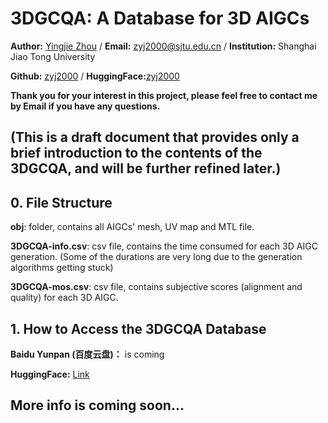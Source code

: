 # 3DGCQA: A Database for 3D AIGCs

**Author:**  [Yingjie Zhou](https://scholar.google.com/citations?user=85yWgIcAAAAJ&hl=zh-CN) / **Email:** zyj2000@sjtu.edu.cn / **Institution:** Shanghai Jiao Tong University

**Github:** [zyj2000](https://github.com/zyj-2000/) / **HuggingFace:**[zyj2000](https://huggingface.co/zyj2000)

**Thank you for your interest in this project, please feel free to contact me by Email if you have any questions.**

(This is a draft document that provides only a brief introduction to the contents of the 3DGCQA, and will be further refined later.)
----

## 0. File Structure

**obj**: folder, contains all AIGCs' mesh, UV map and MTL file.

**3DGCQA-info.csv**: csv file, contains the time consumed for each 3D AIGC generation. (Some of the durations are very long due to the generation algorithms getting stuck)

**3DGCQA-mos.csv**: csv file, contains subjective scores (alignment and quality) for each 3D AIGC.

## 1. How to Access the 3DGCQA Database

**Baidu Yunpan (百度云盘)：** is coming

**HuggingFace:** [Link](https://huggingface.co/datasets/zyj2000/3DGCQA)

## More info is coming soon... 




